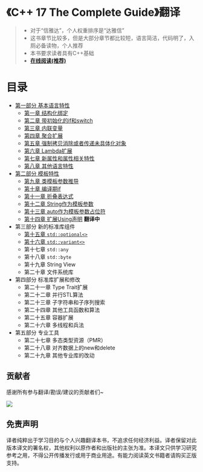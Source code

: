 # 《C++ 17 The Complete Guide》翻译

> + 对于“信雅达”，个人权重排序是“达雅信”<br/>
> + 这书章节比较多，但是大部分章节都比较短，语言简洁，代码明了，入厕必备读物，个人推荐<br/>
> + 本书要求读者具有C++基础<br/>
> + **[在线阅读(推荐)](https://cntransgroup.github.io/Cpp17TheCompleteGuideChinese/)**

# 目录
+ [第一部分 基本语言特性](src/part1/README.md)
  + [第一章 结构化绑定](src/part1/cp1.md)
  + [第二章 带初始化的if和switch](src/part1/cp2.md)
  + [第三章 内联变量](src/part1/cp3.md)
  + [第四章 聚合扩展](src/part1/cp4.md)
  + [第五章 强制拷贝消除或者传递未具体化对象](src/part1/cp5.md)
  + [第六章 Lambda扩展](src/part1/cp6.md)
  + [第七章 新属性和属性相关特性](src/part1/cp7.md)
  + [第八章 其他语言特性](src/part1/cp8.md)
+ [第二部分 模板特性](src/part2/README.md)
  + [第九章 类模板参数推导](src/part2/cp9.md)
  + [第十章 编译期if](src/part2/cp10.md)
  + [第十一章 折叠表达式](src/part2/cp11.md)
  + [第十二章 String作为模板参数](src/part2/cp12.md)
  + [第十三章 auto作为模板参数占位符](src/part2/cp13.md)
  + [第十四章 扩展Using声明](src/part2/cp14.md)  **翻译中**
+ 第三部分 新的标准库组件
  + [第十五章 `std::optional<>`](src/part3/cp15.md)
  + [第十六章 `std::variant<>`](src/part3/cp16.md)
  + 第十七章 `std::any`
  + 第十八章 `std::byte`
  + 第十九章 String View
  + 第二十章 文件系统库
+ 第四部分 标准库扩展和修改
  + 第二十一章 Type Trait扩展
  + 第二十二章 并行STL算法
  + 第二十三章 子字符串和子序列搜索
  + 第二十四章 其他工具函数和算法
  + 第二十五章 容器扩展
  + 第二十六章 多线程和兵法
+ 第五部分 专业工具
  + 第二十七章 多态类型资源（PMR）
  + 第二十八章 对齐数据上的new和delete
  + 第二十九章 其他专业库的改动

## 贡献者

感谢所有参与翻译/勘误/建议的贡献者们~

<a href="https://github.com/kelthuzadx/Cpp17TheCompleteGuideChinese/graphs/contributors"><img src="https://opencollective.com/Cpp17TheCompleteGuideChinese/contributors.svg?width=890&button=false" /></a>

## 免责声明
译者纯粹出于学习目的与个人兴趣翻译本书，不追求任何经济利益。译者保留对此版本译文的署名权，其他权利以原作者和出版社的主张为准。本译文只供学习研究参考之用，不得公开传播发行或用于商业用途。有能力阅读英文书籍者请购买正版支持。
